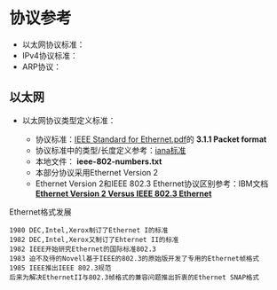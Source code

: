 
# 协议参考

- 以太网协议标准：
- IPv4协议标准：
- ARP协议：

## 以太网

- 以太网协议类型定义标准：
    
    - 协议标准：[IEEE Standard for Ethernet.pdf](https://ecfsapi.fcc.gov/file/1050839507018/IEEE%20Standard%20for%20Ethernet.pdf)的 **3.1.1 Packet format**
    - 协议标准中的类型/长度定义参考：[iana标准](https://www.iana.org/assignments/ieee-802-numbers/ieee-802-numbers.xml)
    - 本地文件： **ieee-802-numbers.txt**
    - 本部分协议采用Ethernet Version 2
    - Ethernet Version 2和IEEE 802.3 Ethernet协议区别参考：IBM文档 [**Ethernet Version 2 Versus IEEE 802.3 Ethernet**](https://www.ibm.com/support/pages/ethernet-version-2-versus-ieee-8023-ethernet)

Ethernet格式发展
    
    1980 DEC,Intel,Xerox制订了Ethernet I的标准 
    1982 DEC,Intel,Xerox又制订了Ehternet II的标准
    1982 IEEE开始研究Ethernet的国际标准802.3
    1983 迫不及待的Novell基于IEEE的802.3的原始版开发了专用的Ethernet帧格式
    1985 IEEE推出IEEE 802.3规范
    后来为解决EthernetII与802.3帧格式的兼容问题推出折衷的Ethernet SNAP格式




